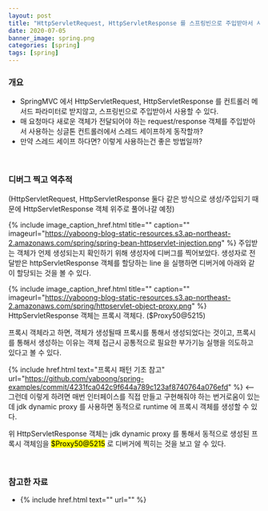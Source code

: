 ```yaml
---
layout: post
title: "HttpServletRequest, HttpServletResponse 를 스프링빈으로 주입받아서 사용하면 스레드 세이프할까?"
date: 2020-07-05
banner_image: spring.png
categories: [spring]
tags: [spring]
---
```


### 개요
* SpringMVC 에서 HttpServletRequest, HttpServletResponse 를 컨트롤러 메서드 파라미터로 받지않고, 스프링빈으로 주입받아서 사용할 수 있다.
* 매 요청마다 새로운 객체가 전달되어야 하는 request/response 객체를 주입받아서 사용하는 싱글톤 컨트롤러에서 스레드 세이프하게 동작할까?
* 만약 스레드 세이프 하다면? 이렇게 사용하는건 좋은 방법일까? 

<!--more-->

<br/>

### 디버그 찍고 역추적
(HttpServletRequest, HttpServletResponse 둘다 같은 방식으로 생성/주입되기 때문에 HttpServletResponse 객체 위주로 풀어나갈 예정)
  
{% include image_caption_href.html title="" caption="" imageurl="https://yaboong-blog-static-resources.s3.ap-northeast-2.amazonaws.com/spring/spring-bean-httpservlet-injection.png" %}
주입받는 객체가 언제 생성되는지 확인하기 위해 생성자에 디버그를 찍어보았다.
생성자로 전달받은 httpServletResponse 객체를 할당하는 line 을 실행하면 디버거에 아래와 같이 할당되는 것을 볼 수 있다. 

{% include image_caption_href.html title="" caption="" imageurl="https://yaboong-blog-static-resources.s3.ap-northeast-2.amazonaws.com/spring/httpservlet-object-proxy.png" %}
HttpServletResponse 객체는 프록시 객체다. ($Proxy50@5215)

프록시 객체라고 하면, 객체가 생성될때 프록시를 통해서 생성되었다는 것이고, 프록시를 통해서 생성하는 이유는 객체 접근시 공통적으로 필요한 부가기능 실행을 의도하고 있다고 볼 수 있다.

{% include href.html text="프록시 패턴 기초 참고" url="https://github.com/yaboong/spring-examples/commit/4231fca042c9f644a789c123af8740764a076efd" %}
<— 그런데 이렇게 하려면 매번 인터페이스를 직접 만들고 구현해줘야 하는 번거로움이 있는데 jdk dynamic proxy 를 사용하면 동적으로 runtime 에 프록시 객체를 생성할 수 있다.

위 HttpServletResponse 객체는 jdk dynamic proxy 를 통해서 동적으로 생성된 프록시 객체임을 <mark>$Proxy50@5215</mark> 로 디버거에 찍히는 것을 보고 알 수 있다.



<br/>

### 참고한 자료
* {% include href.html text="" url="" %}